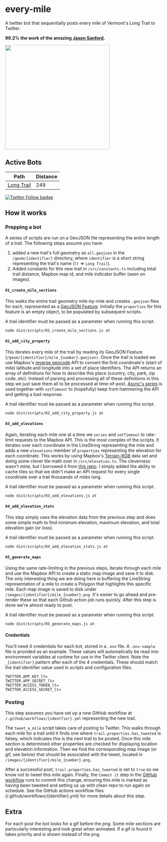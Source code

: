 # every-mile

A twitter bot that sequentially posts every mile of Vermont's Long Trail to Twitter.

__99.2% the work of the amazing [Jason Sanford](https://github.com/JasonSanford/every-mile).__

<img src="screenshots/tweet.jpg" width="335" />

## Active Bots

| Path | Distance |
| ----------- | ----------- |
| [Long Trail](https://twitter.com/every_mile_lt) | 249 |


<a href="https://twitter.com/every_mile_lt">
  <img alt="Twitter Follow badge" src="https://img.shields.io/twitter/url?label=%40every_mile_lt&style=social&url=https%3A%2F%2Ftwitter.com%2Fevery_mile_lt">
</a>


## How it works

### Prepping a bot
A series of scripts are run on a GeoJSON file representing the entire length of a trail. The following steps assume you have:

1. added a new trail's full geometry as `all.geojson` in the `/geom/{identifier}` directory, where `identifier` is a short string representing the trail's name (`lt` => `Long Trail`).
2. Added constants for this new trail in `/src/constants.ts` including total trail distance, Mapbox map id, and mile indicator buffer (seen on images).

#### `01_create_mile_sections`

This walks the entire trail geometry mile-by-mile and creates `.geojson` files for each, represented as a [GeoJSON Feature](https://datatracker.ietf.org/doc/html/rfc7946#section-3.2). Initially the `properties` for this feature is an empty object, to be populated by subsequent scripts.

A trail identifier must be passed as a parameter when running this script.

```sh
node dist/scripts/01_create_mile_sections.js at
```

#### `02_add_city_property`

This iterates every mile of the trail by reading its GeoJSON Feature (`/geom/{identifier}/mile_{number}.geojson)`. Once the trail is loaded we use Mapbox's [reverse geocode](https://docs.mapbox.com/api/search/geocoding/#reverse-geocoding) API to convert the first coordinate's (start of mile) latitude and longitude into a set of place identifiers. The API returns an array of definitions for how to describe this place (country, city, park, zip code, etc). Instead of parsing and processing all of these definitions in this step we just save them all to be processed at time-of-post. [Async's series](https://caolan.github.io/async/v3/docs.html#series) is used together with `setTimeout` to (hopefully) keep from hammering the API and getting a bad response.

A trail identifier must be passed as a parameter when running this script.

```sh
node dist/scripts/02_add_city_property.js at
```

#### `03_add_elevations`

Again, iterating each mile one at a time we `series` and `setTimeout` to rate-limit requests to the Mapbox API. This is the most complex of the scripts. It iterates over each coordinate in the LineString representing the mile and adds a new `elevations` member of `properties` representing the elevation for each coordinate. This works by using Mapbox's [Terrain-RGB](https://docs.mapbox.com/help/troubleshooting/access-elevation-data/#mapbox-terrain-rgb) data set and doing some clever tile math over in `/src/elevation.ts`. The cleverness wasn't mine, but I borrowed it from [this repo](https://github.com/mcwhittemore/mapbox-elevation). I simply added the ability to cache tiles so that we didn't make an API request for every single coordinate over a trail thousands of miles long.

A trail identifier must be passed as a parameter when running this script.

```sh
node dist/scripts/03_add_elevations.js at
```

#### `04_add_elevation_stats`

This step simply uses the elevation data from the previous step and does some simple math to find minimum elevation, maximum elevation, and total elevation gain (or loss).

A trail identifier must be passed as a parameter when running this script.

```sh
node dist/scripts/04_add_elevation_stats.js at
```

#### `05_generate_maps`

Using the same rate-limiting in the previous steps, iterate through each mile and use the Mapbox API to create a static map image and save it to disk. The only interesting thing we are doing here is buffering the LineString representation of a mile to create a Polygon that highlights this specific mile. Each map image is saved to disk under `/images/{identifier}/mile_{number}.png`. It's easier to go ahead and pre-render these so that each Github action job runs quickly. After this step is done we're almost ready to post.

A trail identifier must be passed as a parameter when running this script.

```sh
node dist/scripts/05_generate_maps.js at
```

#### Credentials

You'll need 4 credentials for each bot, stored in a `.env` file. A `.env-sample` file is provided as an example. These values will automatically be read into environment variables at runtime for use in the Twitter client. Note the `_{identifier}` pattern after each of the 4 credentials. These should match the trail identifier value used in scripts and configuration files.

```
TWITTER_APP_KEY_lt=
TWITTER_APP_SECRET_lt=
TWITTER_ACCESS_TOKEN_lt=
TWITTER_ACCESS_SECRET_lt=

```

### Posting

This step assumes you have set up a new GitHub workflow at `/.github/workflows/{identfier}.yml` representing the new trail.

The `tweet_a_mile` script takes care of posting to Twitter. This walks through each mile for a trail until it finds one where `trail.properties.has_tweeted` is falsey, which indicates this is the next trail to be posted. Once this mile section is determined other properties are checked for displaying location and elevation information. Then we find the corresponding map image (or gif, see below) that should be associated with the tweet, located in `/images/{identifier}/mile_{number}.png`.

After a successful post, `trail.properties.has_tweeted` is set to `true` so we know not to tweet this mile again. Finally, the `Commit it` step in the [GitHub workflow](https://github.com/JasonSanford/every-mile/blob/adf7a377a625d7b91593658837e202f728d64318/.github/workflows/at.yml#L29) runs to commit this change, ensuring this mile is marked as having been tweeted and setting us up with clean repo to run again on schedule. See the GitHub actions workflow files (/.github/workflows/{identifier}.yml) for more details about this step.

## Extra

For each post the bot looks for a gif before the png. Some mile sections are particularly interesting and look great when animated. If a gif is found it takes priority and is shown instead of the png.
